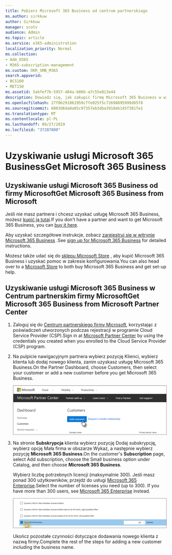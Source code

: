 ```yaml
---
title: Pobierz Microsoft 365 Business od centrum partnerskiego
ms.author: sirkkuw
author: Sirkkuw
manager: scotv
audience: Admin
ms.topic: article
ms.service: o365-administration
localization_priority: Normal
ms.collection:
- Adm_O365
- M365-subscription-management
ms.custom: OKR_SMB_M365
search.appverid:
- BCS160
- MET150
ms.assetid: 5abfef7b-5957-484a-b06b-a7c55e013e44
description: Dowiedz się, jak zakupić firmę Microsoft 365 Business w witrynie Microsoft Partner Center.
ms.openlocfilehash: 27f0b291861959c7fe925f5c72698895999d65f8
ms.sourcegitcommit: 6003d6da0a85c97357eb3dba3918eb145f381fe1
ms.translationtype: MT
ms.contentlocale: pl-PL
ms.lasthandoff: 09/27/2019
ms.locfileid: "37287800"
---
```

# <a name="get-microsoft-365-business"></a><span data-ttu-id="eeb84-103">Uzyskiwanie usługi Microsoft 365 Business</span><span class="sxs-lookup"><span data-stu-id="eeb84-103">Get Microsoft 365 Business</span></span>

## <a name="get-microsoft-365-business-from-microsoft"></a><span data-ttu-id="eeb84-104">Uzyskiwanie usługi Microsoft 365 Business od firmy Microsoft</span><span class="sxs-lookup"><span data-stu-id="eeb84-104">Get Microsoft 365 Business from Microsoft</span></span>

<span data-ttu-id="eeb84-105">Jeśli nie masz partnera i chcesz uzyskać usługę Microsoft 365 Business, możesz [kupić ją tutaj](https://www.microsoft.com/en-US/microsoft-365/business).</span><span class="sxs-lookup"><span data-stu-id="eeb84-105">If you don't have a partner and want to get Microsoft 365 Business, you can [buy it here](https://www.microsoft.com/en-US/microsoft-365/business).</span></span>

<span data-ttu-id="eeb84-106">Aby uzyskać szczegółowe instrukcje, zobacz [zarejestruj się w witrynie Microsoft 365 Business](sign-up.md) .</span><span class="sxs-lookup"><span data-stu-id="eeb84-106">See [sign up for Microsoft 365 Business](sign-up.md) for detailed instructions.</span></span>

<span data-ttu-id="eeb84-107">Możesz także udać się do [sklepu Microsoft Store](https://www.microsoft.com/en-us/store/locations/find-a-store?icid=en-us_UF_FAS) , aby kupić Microsoft 365 Business i uzyskać pomoc w zakresie konfigurowania.</span><span class="sxs-lookup"><span data-stu-id="eeb84-107">You can also head over to a [Microsoft Store](https://www.microsoft.com/en-us/store/locations/find-a-store?icid=en-us_UF_FAS) to both buy Microsoft 365 Business and get set-up help.</span></span>
  
## <a name="get-microsoft-365-business-from-microsoft-partner-center"></a><span data-ttu-id="eeb84-108">Uzyskiwanie usługi Microsoft 365 Business w Centrum partnerskim firmy Microsoft</span><span class="sxs-lookup"><span data-stu-id="eeb84-108">Get Microsoft 365 Business from Microsoft Partner Center</span></span>

1. <span data-ttu-id="eeb84-109">Zaloguj się do [Centrum partnerskiego firmy Microsoft](https://go.microsoft.com/fwlink/p/?linkid=849910), korzystając z poświadczeń utworzonych podczas rejestracji w programie Cloud Service Provider (CSP).</span><span class="sxs-lookup"><span data-stu-id="eeb84-109">Sign in at [Microsoft Partner Center](https://go.microsoft.com/fwlink/p/?linkid=849910) by using the credentials you created when you enrolled to the Cloud Service Provider (CSP) program.</span></span> 
    
2. <span data-ttu-id="eeb84-110">Na pulpicie nawigacyjnym partnera wybierz pozycję Klienci, wybierz klienta lub dodaj nowego klienta, zanim uzyskasz usługę Microsoft 365 Business.</span><span class="sxs-lookup"><span data-stu-id="eeb84-110">On the Partner Dashboard, choose Customers, then select your customer or add a new customer before you get Microsoft 365 Business.</span></span>
    
    ![In the Microsoft Partner center, add a new customer.](media/ec807d07-bbd2-411f-8fe1-c644cf9a3882.png)
  
3. <span data-ttu-id="eeb84-112">Na stronie **Subskrypcja** klienta wybierz pozycję Dodaj subskrypcję, wybierz opcję Mała firma w obszarze Wykaz, a następnie wybierz pozycję **Microsoft 365 Business**.</span><span class="sxs-lookup"><span data-stu-id="eeb84-112">On the customer's **Subscription** page, select Add subscription, choose the Small business option under Catalog, and then choose **Microsoft 365 Business**.</span></span>
    
    <span data-ttu-id="eeb84-p101">Wybierz liczbę potrzebnych licencji (maksymalnie 300). Jeśli masz ponad 300 użytkowników, przejdź do usługi [Microsoft 365 Enterprise](https://go.microsoft.com/fwlink/p/?linkid=862316).</span><span class="sxs-lookup"><span data-stu-id="eeb84-p101">Select the number of licenses you need (up to 300). If you have more than 300 users, see [Microsoft 365 Enterprise](https://go.microsoft.com/fwlink/p/?linkid=862316) instead.</span></span> 
    
    ![On the New subscription page choose small business.](media/52d99e89-2175-4974-84bb-dd626048541b.png)
  
    <span data-ttu-id="eeb84-116">Ukończ pozostałe czynności dotyczące dodawania nowego klienta z nazwą firmy.</span><span class="sxs-lookup"><span data-stu-id="eeb84-116">Complete the rest of the steps for adding a new customer including the business name.</span></span>
    


